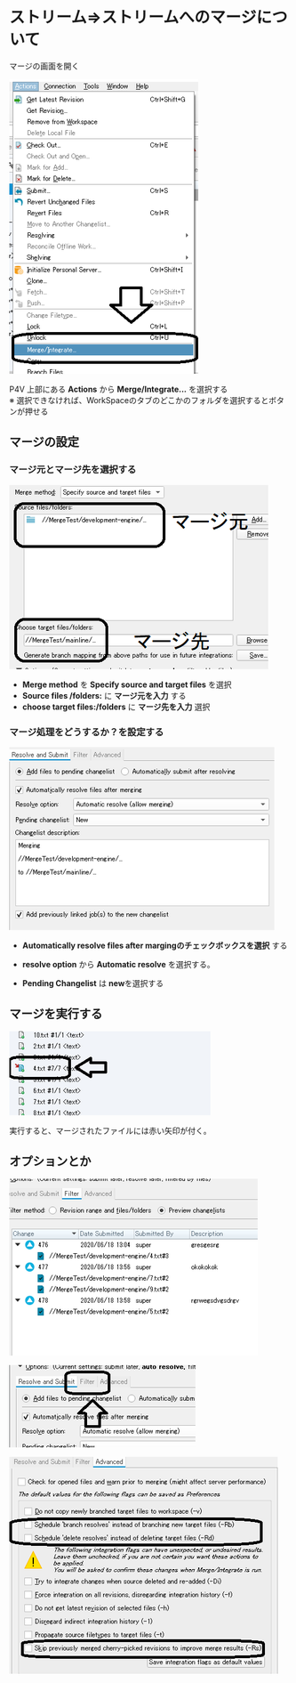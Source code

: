 # ストリーム⇒ストリームへのマージについて

マージの画面を開く

![merge.01.png](https://raw.githubusercontent.com/hexagrimoire/hexagrimoire.github.io/main/static/wiki/image/03_HelixCore/merge.01.png)

P4V 上部にある **Actions** から **Merge/Integrate...** を選択する  
※ 選択できなければ、WorkSpaceのタブのどこかのフォルダを選択するとボタンが押せる

## マージの設定

### マージ元とマージ先を選択する

![merge.02.png](https://raw.githubusercontent.com/hexagrimoire/hexagrimoire.github.io/main/static/wiki/image/03_HelixCore/merge.02.png)

* **Merge method** を **Specify source and target files** を選択  
* **Source files /folders:** に **マージ元を入力** する
* **choose target files:/folders** に **マージ先を入力** 選択


### マージ処理をどうするか？を設定する

![merge.03.png](https://raw.githubusercontent.com/hexagrimoire/hexagrimoire.github.io/main/static/wiki/image/03_HelixCore/merge.03.png)


* **Automatically resolve files after margingのチェックボックスを選択** する

* **resolve option** から **Automatic resolve** を選択する。

* **Pending Changelist** は **new**を選択する 

## マージを実行する

![merge.04.png](https://raw.githubusercontent.com/hexagrimoire/hexagrimoire.github.io/main/static/wiki/image/03_HelixCore/merge.04.png)

実行すると、マージされたファイルには赤い矢印が付く。

## オプションとか

![merge.05.png](https://raw.githubusercontent.com/hexagrimoire/hexagrimoire.github.io/main/static/wiki/image/03_HelixCore/merge.05.png)

![merge.06.png](https://raw.githubusercontent.com/hexagrimoire/hexagrimoire.github.io/main/static/wiki/image/03_HelixCore/merge.06.png)

![merge.06.png](https://raw.githubusercontent.com/hexagrimoire/hexagrimoire.github.io/main/static/wiki/image/03_HelixCore/merge.07.png)
